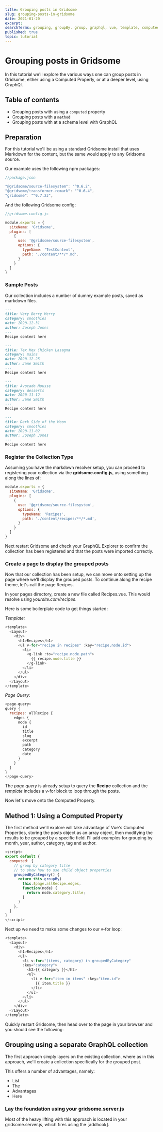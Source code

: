 ```yaml
---
title: Grouping posts in Gridsome
slug: grouping-posts-in-gridsome
date: 2021-01-20
excerpt: 
searchTerms: grouping, groupBy, group, graphql, vue, template, computed
published: true
topic: tutorial
---
```

# Grouping posts in Gridsome

In this tutorial we'll explore the various ways one can group posts in Gridsome, either using a Computed Properly, or at a deeper level, using GraphQl.

## Table of contents

* Grouping posts with using a `computed` property
* Grouping posts with a `method`
* Grouping posts with at a schema level with GraphQL

## Preparation

For this tutorial we'll be using a standard Gridsome install that uses Markdown for the content, but the same would apply to any Gridsome source.

Our example uses the following npm packages:

```js
//package.json

"@gridsome/source-filesystem": "^0.6.2",
"@gridsome/transformer-remark": "^0.6.4",
"gridsome": "^0.7.23",
```

And the following Gridsome config:

```js
//gridsome.config.js

module.exports = {
  siteName: 'Gridsome',
  plugins: [
    {
      use: '@gridsome/source-filesystem',
      options: {
        typeName: 'TestContent',
        path: './content/**/*.md',
      }
    }
  ]
}
```

### Sample Posts

Our collection includes a number of dummy example posts, saved as markdown files.

<div class="grid grid-cols-1 md:grid-cols-2 md:gap-10">

```markdown
---
title: Very Berry Merry
category: smoothies
date: 2020-12-31
author: Joseph Jones
---
Recipe content here
```

```markdown
---
title: Tex Mex Chicken Lasagna
category: mains
date: 2020-12-25
author: Jane Smith
---
Recipe content here
```

```markdown
---
title: Avocado Mousse
category: desserts
date: 2020-11-12
author: Jane Smith
---
Recipe content here
```

```markdown
---
title: Dark Side of the Moon
category: smoothies
date: 2020-11-02
author: Joseph Jones
---
Recipe content here
```
</div>

### Register the Collection Type

Assuming you have the markdown resolver setup, you can proceed to registering your collection via the **gridsome.config.js**, using something along the lines of:

```javascript
module.exports = {
  siteName: 'Gridsome',
  plugins: [
    {
      use: '@gridsome/source-filesystem',
      options: {
        typeName: 'Recipes',
        path: './content/recipes/**/*.md',
      }
    }
  ]
}
```

Next restart Gridsome and check your GraphQL Explorer to confirm the collection has been registered and that the posts were imported correctly.

### Create a page to display the grouped posts

Now that our collection has been setup, we can move onto setting up the page where we'll display the grouped posts. To continue along the recipe theme, let's call the page Recipes.

In your pages directory, create a new file called Recipes.vue. This would resolve using _yoursite.com/recipes_. 

Here is some boilerplate code to get things started:

*Template:*

```javascript
<template>
  <Layout>
    <div>
      <h1>Recipes</h1>
      <ul v-for="recipe in recipes" :key="recipe.node.id">
        <li>
          <g-link :to="recipe.node.path">
            {{ recipe.node.title }}
          </g-link>
        </li>
      </ul>
    </div>
  </Layout>
</template>
```

*Page Query:*

```javascript
<page-query>
query {
  recipes: allRecipe {
    edges {
      node {
        id
        title
        slug
        excerpt
        path
        category
        date
      }
    }
  }
}
</page-query>
```
The *page query* is already setup to query the **Recipe** collection and the *template* includes a v-for block to loop through the posts.

Now let's move onto the Computed Property. 

## Method 1: Using a Computed Property

The first method we'll explore will take advantage of Vue's Computed Properties, storing the posts object as an array object, then modifying the results to be grouped by a specific field. I'll add examples for grouping by month, year, author, category, tag and author. 

```javascript
<script>
export default {
  computed: {
    // group by category title
    // to show how to use child object properties
    groupedByCategory() {
      return this.groupBy(
        this.$page.allRecipe.edges, 
        function(node) {
          return node.category.title;
        } 
      )
    },
  }
}
</script>
```

Next up we need to make some changes to our v-for loop:

```javascript
<template>
  <Layout>
    <div>
      <h1>Recipes</h1>
      <ul>
        <li v-for="(items, category) in groupedByCategory"
        :key="category">
          <h2>{{ category }}</h2>
          <ul>
            <li v-for="item in items" :key="item.id">
              {{ item.title }}
            </li>
          </ul>
        </li>
      </ul>
    </div>
  </Layout>
</template>
```

Quickly restart Gridsome, then head over to the page in your browser and you should see the following:

<!-- Add Image Here -->

## Grouping using a separate GraphQL collection

The first approach simply layers on the existing collection, where as in this approach, we'll create a collection specifically for the grouped post. 

This offers a number of advantages, namely:

- List
- The
- Advantages
- Here

### Lay the foundation using your gridsome.server.js

Most of the heavy lifting with this approach is located in your gridsome.server.js, which fires using the [addhook].

